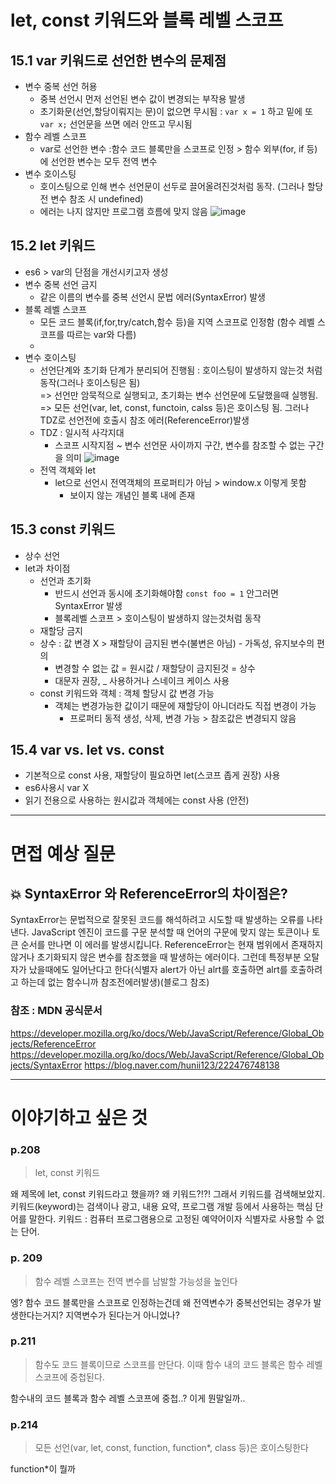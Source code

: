# let, const 키워드와 블록 레벨 스코프

## 15.1 var 키워드로 선언한 변수의 문제점
* 변수 중복 선언 허용
  * 중복 선언시 먼저 선언된 변수 값이 변경되는 부작용 발생 
  * 초기화문(선언,할당이뤄지는 문)이 없으면 무시됨 : `var x = 1` 하고 밑에 또 `var x;` 선언문을 쓰면 에러 안뜨고 무시됨
* 함수 레벨 스코프
  * var로 선언한 변수 :함수 코드 블록만을 스코프로 인정 > 함수 외부(for, if 등)에 선언한 변수는 모두 전역 변수 
* 변수 호이스팅
  * 호이스팅으로 인해 변수 선언문이 선두로 끌어올려진것처럼 동작. (그러나 할당전 변수 참조 시 undefined)
  * 에러는 나지 않지만 프로그램 흐름에 맞지 않음
![image](https://github.com/KingJiwon/js_deep_dive/assets/84695884/b70da746-6eaf-4abe-b3ab-102d22fd014c)


## 15.2 let 키워드
* es6 > var의 단점을 개선시키고자 생성
* 변수 중복 선언 금지
  * 같은 이름의 변수를 중복 선언시 문법 에러(SyntaxError) 발생
* 블록 레벨 스코프
  * 모든 코드 블록(if,for,try/catch,함수 등)을 지역 스코프로 인정함 (함수 레벨 스코프를 따르는 var와 다름)
  * 
* 변수 호이스팅
  * 선언단계와 초기화 단계가 분리되어 진행됨 : 호이스팅이 발생하지 않는것 처럼 동작(그러나 호이스팅은 됨) <br/>
    => 선언만 암묵적으로 실행되고, 초기화는 변수 선언문에 도달했을때 실행됨. <br/>
    => 모든 선언(var, let, const, functoin, calss 등)은 호이스팅 됨. 그러나 TDZ로 선언전에 호출시 참조 에러(ReferenceError)발생
  * TDZ : 일시적 사각지대
    * 스코프 시작지점 ~ 변수 선언문 사이까지 구간, 변수를 참조할 수 없는 구간을 의미 
![image](https://github.com/KingJiwon/js_deep_dive/assets/84695884/e78be3dc-b62d-4f8b-8ba1-9c28eecd1073)
  * 전역 객체와 let
    * let으로 선언시 전역객체의 프로퍼티가 아님 > window.x 이렇게 못함
      * 보이지 않는 개념인 블록 내에 존재

## 15.3 const 키워드
* 상수 선언
* let과 차이점
  * 선언과 초기화
    * 반드시 선언과 동시에 초기화해야함 `const foo = 1` 안그러면 SyntaxError 발생
    * 블록레벨 스코프 > 호이스팅이 발생하지 않는것처럼 동작
  * 재할당 금지
  * 상수 : 값 변경 X > 재할당이 금지된 변수(불변은 아님) - 가독성, 유지보수의 편의
    * 변경할 수 없는 값 = 원시값 / 재할당이 금지된것 = 상수
    * 대문자 권장, _ 사용하거나 스네이크 케이스 사용
  * const 키워드와 객체 : 객체 할당시 값 변경 가능
    * 객체는 변경가능한 값이기 때문에 재할당이 아니더라도 직접 변경이 가능
      * 프로퍼티 동적 생성, 삭제, 변경 가능 > 참조값은 변경되지 않음

## 15.4 var vs. let vs. const
* 기본적으로 const 사용, 재할당이 필요하면 let(스코프 좁게 권장) 사용
* es6사용시 var X
* 읽기 전용으로 사용하는 원시값과 객체에는 const 사용 (안전)
---

# 면접 예상 질문

## 💥 SyntaxError 와 ReferenceError의 차이점은?
SyntaxError는 문법적으로 잘못된 코드를 해석하려고 시도할 때 발생하는 오류를 나타낸다. JavaScript 엔진이 코드를 구문 분석할 때 언어의 구문에 맞지 않는 토큰이나 토큰 순서를 만나면 이 에러를 발생시킵니다.
ReferenceError는 현재 범위에서 존재하지 않거나 초기화되지 않은 변수를 참조했을 때 발생하는 에러이다. 그런데 특정부분 오탈자가 났을때에도 일어난다고 한다(식별자 alert가 아닌 alrt를 호출하면 alrt를 호출하려고 하는데 없는 함수니까 참조전에러발생)(블로그 참조) 

### 참조 : MDN 공식문서
https://developer.mozilla.org/ko/docs/Web/JavaScript/Reference/Global_Objects/ReferenceError
https://developer.mozilla.org/ko/docs/Web/JavaScript/Reference/Global_Objects/SyntaxError
https://blog.naver.com/hunii123/222476748138

---

# 이야기하고 싶은 것

### p.208

> let, const 키워드

왜 제목에 let, const 키워드라고 했을까? 왜 키워드?!?! 그래서 키워드를 검색해보았지.
키워드(keyword)는 검색이나 광고, 내용 요약, 프로그램 개발 등에서 사용하는 핵심 단어를 말한다. 
키워드 : 컴퓨터 프로그램용으로 고정된 예약어이자 식별자로 사용할 수 없는 단어.

### p. 209

> 함수 레벨 스코프는 전역 변수를 남발할 가능성을 높인다
>

엥? 함수 코드 블록만을 스코프로 인정하는건데 왜 전역변수가 중복선언되는 경우가 발생한다는거지? 지역변수가 된다는거 아니었나?

### p.211

> 함수도 코드 블록이므로 스코프를 만단다. 이때 함수 내의 코드 블록은 함수 레벨 스코프에 중첩된다.

함수내의 코드 블록과 함수 레벨 스코프에 중첩..? 이게 뭔말일까.. 

### p.214
> 모든 선언(var, let, const, function, function*, class 등)은 호이스팅한다

function*이 뭘까
